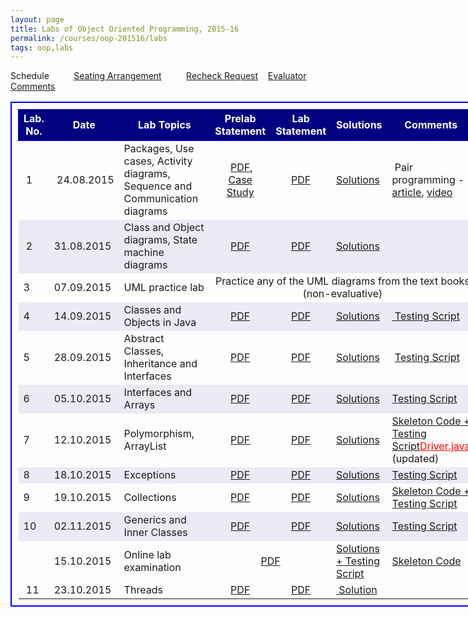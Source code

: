 ```yaml
---
layout: page
title: Labs of Object Oriented Programming, 2015-16
permalink: /courses/oop-201516/labs
tags: oop,labs
---
```


<p>Schedule          <a href="https://www.dropbox.com/s/eyu9vs6qjwo5t5x/Lab%20batches.pdf?dl=1">Seating Arrangement</a>          <a href="http://goo.gl/forms/7kl3ysYi0D" target="_blank">Recheck Request</a>    <a href="https://www.dropbox.com/s/w0vddcwbzhtsrgr/Labs_penalty_reasons_recheck_comments.xls?dl=1" target="_blank">Evaluator Comments</a></p>
<table style="border:2px solid blue;border-collapse:collapse;padding:10px;width:150%;font-size:medium;">
<tbody>
<tr style="height:50px;border:1px solid blue;text-align:center;background-color:navy;">
<td style="color:white;font-size:medium;font-weight:bold;">Lab.<br />
No.</td>
<td style="color:white;font-size:medium;font-weight:bold;">Date</td>
<td style="color:white;font-size:medium;font-weight:bold;">Lab Topics</td>
<td style="color:white;font-size:medium;font-weight:bold;">Prelab Statement</td>
<td style="color:white;font-size:medium;font-weight:bold;">Lab Statement</td>
<td style="color:white;font-size:medium;font-weight:bold;">Solutions</td>
<td style="color:white;font-size:medium;font-weight:bold;">Comments</td>
</tr>
<tr>
<td style="font-size:medium;"> 1</td>
<td style="font-size:medium;"> 24.08.2015</td>
<td style="font-size:medium;width:250px;">Packages, Use cases, Activity diagrams, Sequence and Communication diagrams</td>
<td style="font-size:medium;text-align:center;"> <a href="https://www.dropbox.com/s/bxqxeeckq8iyxhg/lab1_prelab.pdf?dl=1">PDF</a>, <a href="https://www.dropbox.com/s/e2xtdktsm9z82lx/Lab1-CaseStudy.pdf?dl=1">Case Study</a></td>
<td style="font-size:medium;text-align:center;"><a href="https://www.dropbox.com/s/ocp4ldqmy1uk4po/lab1.pdf?dl=1"> PDF</a></td>
<td style="font-size:medium;"><a href="https://www.dropbox.com/s/tioqbfiqtyuba2h/Lab1_sol.rar?dl=1"> Solutions</a></td>
<td style="font-size:medium;"> Pair programming - <a href="https://www.dropbox.com/s/ixu6b4lnhcf0j8k/PairProgramming.pdf?dl=1">article</a>, <a href="http://10.1.1.242/moodle/pluginfile.php/84538/mod_folder/content/0/pairprogramming_students.mov.rar?forcedownload=1">video</a>&nbsp;</td>
</tr>
<tr style="background-color:#ebebf5;">
<td style="font-size:medium;"> 2</td>
<td style="font-size:medium;">31.08.2015</td>
<td style="font-size:medium;">Class and Object diagrams, State machine diagrams</td>
<td style="font-size:medium;text-align:center;"><a href="https://www.dropbox.com/s/fyjwiy9vm9r86bz/lab2-prelab.pdf?dl=1">PDF</a></td>
<td style="font-size:medium;text-align:center;"><a href="https://www.dropbox.com/s/kl3jeg79p51pvwt/lab2.pdf?dl=1"> PDF</a></td>
<td style="font-size:medium;"><a href="https://www.dropbox.com/s/iowxoz2q9jyd9bw/Lab2_sol.rar?dl=1"> Solutions</a></td>
<td style="font-size:medium;"></td>
</tr>
<tr>
<td style="font-size:medium;">3</td>
<td style="font-size:medium;">07.09.2015</td>
<td style="font-size:medium;width:250px;">UML practice lab</td>
<td style="font-size:medium;text-align:center;" colspan="4">Practice any of the UML diagrams from the text books (non-evaluative)</td>
</tr>
<tr style="background-color:#ebebf5;">
<td style="font-size:medium;">4</td>
<td style="font-size:medium;">14.09.2015</td>
<td style="font-size:medium;">Classes and Objects in Java</td>
<td style="font-size:medium;text-align:center;"><a href="https://www.dropbox.com/s/8djxeipanocew4g/PreLab-4.pdf?dl=1">PDF</a></td>
<td style="font-size:medium;text-align:center;"><a href="https://www.dropbox.com/s/6vlxa43q7hqk8zl/Lab-4.pdf?dl=1">PDF</a></td>
<td style="font-size:medium;"><a href="https://www.dropbox.com/s/t0nbvpntz96bveq/Lab-4_Sol.zip?dl=1">Solutions</a></td>
<td style="font-size:medium;"><a href="https://www.dropbox.com/s/ejdzegaeyhq6bps/Lab-4_Test.zip?dl=1"> Testing Script</a></td>
</tr>
<tr>
<td style="font-size:medium;">5</td>
<td style="font-size:medium;">28.09.2015</td>
<td style="font-size:medium;width:250px;">Abstract Classes, Inheritance and Interfaces</td>
<td style="font-size:medium;text-align:center;"><a href="https://www.dropbox.com/s/avs6dok44oeh4fg/Prelab-5.pdf?dl=1">PDF</a></td>
<td style="font-size:medium;text-align:center;"><a href="https://www.dropbox.com/s/ltrlomelxen094r/Lab-5.pdf?dl=1">PDF</a></td>
<td style="font-size:medium;"><a href="https://www.dropbox.com/s/acy2ij5ej1tuqa9/Lab-5_Sol.zip?dl=1">Solutions</a></td>
<td style="font-size:medium;"> <a href="https://www.dropbox.com/s/0e4dg5gta7i8h1w/Lab-5_Test.zip?dl=1">Testing Script</a></td>
</tr>
<tr style="background-color:#ebebf5;">
<td style="font-size:medium;">6</td>
<td style="font-size:medium;">05.10.2015</td>
<td style="font-size:medium;">Interfaces and Arrays</td>
<td style="font-size:medium;text-align:center;"><a href="https://www.dropbox.com/s/sxkx13125ihlpgg/Prelab-6.pdf?dl=1">PDF</a></td>
<td style="font-size:medium;text-align:center;"><a href="https://www.dropbox.com/s/tqrepxfyveluza6/Lab6.pdf?dl=1">PDF</a></td>
<td style="font-size:medium;"><a href="https://www.dropbox.com/s/zuoj75mtc5f6p1b/Lab6_sol.rar?dl=1">Solutions</a></td>
<td style="font-size:medium;"><a href="https://www.dropbox.com/s/1grbh36cufnwsf7/Lab-6_Test.zip?dl=1">Testing Script</a></td>
</tr>
<tr>
<td style="font-size:medium;">7</td>
<td style="font-size:medium;">12.10.2015</td>
<td style="font-size:medium;width:250px;">Polymorphism, ArrayList</td>
<td style="font-size:medium;text-align:center;"><a href="https://www.dropbox.com/s/d6zcbmab5xo3af5/Prelab7.pdf?dl=1">PDF</a></td>
<td style="font-size:medium;text-align:center;"><a href="https://www.dropbox.com/s/bv25etgykrh7mip/Lab7.pdf?dl=1">PDF</a></td>
<td style="font-size:medium;"><a href="https://www.dropbox.com/s/zrdx35vewvhy4mt/Lab7_sol.zip?dl=1">Solutions</a></td>
<td style="font-size:medium;"><a href="https://www.dropbox.com/s/8ps1tcpshcv30u8/Lab7_download_for_students.zip?dl=1">Skeleton Code + Testing Script</a><a style="color:red;" href="https://www.dropbox.com/s/c3tscw4iqgaqn17/Driver.java?dl=1">Driver.java</a> (updated)</td>
</tr>
<tr style="background-color:#ebebf5;">
<td style="font-size:medium;">8</td>
<td style="font-size:medium;">18.10.2015</td>
<td style="font-size:medium;">Exceptions</td>
<td style="font-size:medium;text-align:center;"><a href="https://www.dropbox.com/s/um9ukp27ku0jxxf/Prelab-8.pdf?dl=1">PDF</a></td>
<td style="font-size:medium;text-align:center;"><a href="https://www.dropbox.com/s/k0ao3c88e1keogu/Lab-8.pdf?dl=1">PDF</a></td>
<td style="font-size:medium;"><a href="https://www.dropbox.com/s/08xddcl5wcke7f4/Lab8_sol.zip?dl=1">Solutions</a></td>
<td style="font-size:medium;"><a href="https://www.dropbox.com/s/8lkn0aszg7j2rju/Lab-8_Students_Test.zip?dl=1">Testing Script</a></td>
</tr>
<tr>
<td style="font-size:medium;">9</td>
<td style="font-size:medium;">19.10.2015</td>
<td style="font-size:medium;width:250px;">Collections</td>
<td style="font-size:medium;text-align:center;"><a href="https://www.dropbox.com/s/s73kywnqelxbsux/Prelab-9.pdf?dl=1">PDF</a></td>
<td style="font-size:medium;text-align:center;"><a href="https://www.dropbox.com/s/zgnpqsw4upbl2lk/Lab9.pdf?dl=1">PDF</a></td>
<td style="font-size:medium;"><a href="https://www.dropbox.com/s/17u0mwbxbfw0dc0/Lab9_Sol.zip?dl=1">Solutions</a></td>
<td style="font-size:medium;"><a href="https://www.dropbox.com/s/31wu2r2xllpsw2j/Lab-9_download_for_students.zip?dl=1">Skeleton Code + Testing Script</a></td>
</tr>
<tr style="background-color:#ebebf5;">
<td style="font-size:medium;">10</td>
<td style="font-size:medium;">02.11.2015</td>
<td style="font-size:medium;">Generics and Inner Classes</td>
<td style="font-size:medium;text-align:center;"><a href="https://www.dropbox.com/s/zt5eniaurmxyfzg/Prelab-10.pdf?dl=1">PDF</a></td>
<td style="font-size:medium;text-align:center;"><a href="https://www.dropbox.com/s/ts6dku5pqoaf9nq/Lab-10.pdf?dl=1">PDF</a></td>
<td style="font-size:medium;"><a href="https://www.dropbox.com/s/f9c9sb8jo92lpci/Lab10_Solution.zip?dl=1">Solutions</a></td>
<td style="font-size:medium;"><a href="https://www.dropbox.com/s/cvkv47qwwn518mx/Lab-10_Students-Test.zip?dl=1">Testing Script</a></td>
</tr>
<tr>
<td style="font-size:medium;"></td>
<td style="font-size:medium;">15.10.2015</td>
<td style="font-size:medium;width:250px;">Online lab examination</td>
<td style="font-size:medium;text-align:center;" colspan="2"><a href="https://www.dropbox.com/s/awk8wevaybj77ia/Lab_Exam.pdf?dl=1">PDF</a></td>
<td style="font-size:medium;"><a href="https://www.dropbox.com/s/q1plfjemsl3ysj4/Lab_Exam_Solution.zip?dl=1">Solutions + Testing Script</a></td>
<td style="font-size:medium;"><a href="https://www.dropbox.com/s/2kiyx8qe0edv4mu/Lab_Exam_Skeleton.zip?dl=1">Skeleton Code </a></td>
</tr>
<tr>
<td style="font-size:medium;"> 11</td>
<td style="font-size:medium;">23.10.2015</td>
<td style="font-size:medium;width:250px;">Threads</td>
<td style="font-size:medium;text-align:center;"><a href="https://www.dropbox.com/s/0sfmuda03cg6skz/Prelab11.pdf?dl=1">PDF</a></td>
<td style="font-size:medium;text-align:center;"><a href="https://www.dropbox.com/s/ocsqg2u4x1li5ez/Lab-11.pdf?dl=1">PDF</a></td>
<td style="font-size:medium;"><a href="https://www.dropbox.com/s/v8txpfs7u1bq7dl/Lab-11_Sol.java?dl=1"> Solution</a></td>
<td style="font-size:medium;"></td>
</tr>
</tbody>
</table>
